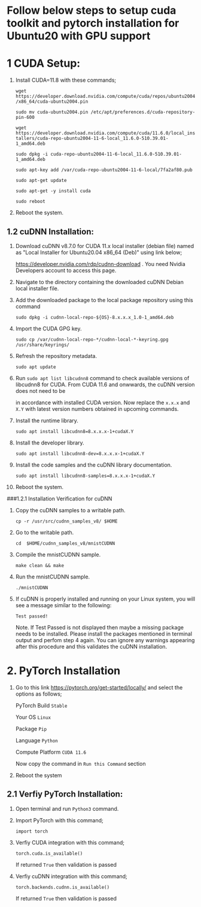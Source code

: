 # Follow below steps to setup cuda toolkit and pytorch installation for Ubuntu20 with GPU support

# 1 CUDA Setup:

1. Install CUDA=11.8 with these commands;

   `wget https://developer.download.nvidia.com/compute/cuda/repos/ubuntu2004/x86_64/cuda-ubuntu2004.pin`
   
   `sudo mv cuda-ubuntu2004.pin /etc/apt/preferences.d/cuda-repository-pin-600`
   
   `wget https://developer.download.nvidia.com/compute/cuda/11.6.0/local_installers/cuda-repo-ubuntu2004-11-6-local_11.6.0-510.39.01-1_amd64.deb`
   
   `sudo dpkg -i cuda-repo-ubuntu2004-11-6-local_11.6.0-510.39.01-1_amd64.deb`
   
   `sudo apt-key add /var/cuda-repo-ubuntu2004-11-6-local/7fa2af80.pub`
   
   `sudo apt-get update`
   
   `sudo apt-get -y install cuda`
   
   `sudo reboot`

2. Reboot the system.

## 1.2 cuDNN Installation:

1. Download cuDNN v8.7.0 for CUDA 11.x local installer (debian file) named as "Local Installer for Ubuntu20.04 x86_64 (Deb)" using link below; 
   
   https://developer.nvidia.com/rdp/cudnn-download . You need Nvidia Developers account to access this page.

2. Navigate to the directory containing the downloaded cuDNN Debian local installer file.

3. Add the downloaded package to the local package repository using this command

   `sudo dpkg -i cudnn-local-repo-${OS}-8.x.x.x_1.0-1_amd64.deb`

4. Import the CUDA GPG key.

   `sudo cp /var/cudnn-local-repo-*/cudnn-local-*-keyring.gpg /usr/share/keyrings/`

5. Refresh the repository metadata.

   `sudo apt update`

6. Run `sudo apt list libcudnn8` command to check available versions of libcudnn8 for CUDA. From CUDA 11.6 and onwwards, the cuDNN version does not need to be

   in accordance with installed CUDA version. Now replace the `x.x.x` and `X.Y` with latest version numbers obtained in upcoming commands. 

7. Install the runtime library.

   `sudo apt install libcudnn8=8.x.x.x-1+cudaX.Y`


8. Install the developer library.

   `sudo apt install libcudnn8-dev=8.x.x.x-1+cudaX.Y`

9. Install the code samples and the cuDNN library documentation.

   `sudo apt install libcudnn8-samples=8.x.x.x-1+cudaX.Y`

10. Reboot the system.

###1.2.1 Installation Verification for cuDNN

1. Copy the cuDNN samples to a writable path.


   `cp -r /usr/src/cudnn_samples_v8/ $HOME`

2. Go to the writable path.


   `cd  $HOME/cudnn_samples_v8/mnistCUDNN`

3. Compile the mnistCUDNN sample.


   `make clean && make`

4. Run the mnistCUDNN sample.


   `./mnistCUDNN`

5. If cuDNN is properly installed and running on your Linux system, you will see a message similar to the following:  

   `Test passed!`

   Note. If Test Passed is not displayed then maybe a missing package needs to be installed. Please install the packages mentioned in terminal output and perfom step 4 again.
   You can ignore any warnings appearing after this procedure and this validates the cuDNN installation.


# 2. PyTorch Installation

1. Go to this link https://pytorch.org/get-started/locally/ and select the options as follows;

   PyTorch Build `Stable`

   Your OS `Linux`
   
   Package `Pip`
   
   Language `Python`
   
   Compute Platform `CUDA 11.6`

   Now copy the command in `Run this Command` section

2. Reboot the system

## 2.1 Verfiy PyTorch Installation:

   1. Open terminal and run `Python3` command.

   2. Import PyTorch with this command;

      `import torch`

   3. Verfiy CUDA integration with this command;

      `torch.cuda.is_available()`

      If returned `True` then validation is passed

   4. Verfiy cuDNN integration with this command;

      `torch.backends.cudnn.is_available()`

      If returned `True` then validation is passed